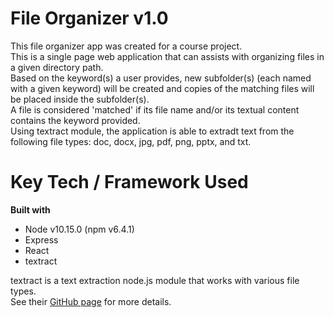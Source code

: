 # File Organizer v1.0

This file organizer app was created for a course project.  
This is a single page web application that can assists with organizing files in a given directory path.  
Based on the keyword(s) a user provides, new subfolder(s) (each named with a given keyword) will be created and copies of the matching files will be placed inside the subfolder(s).  
A file is considered 'matched' if its file name and/or its textual content contains the keyword provided.  
Using textract module, the application is able to extradt text from the following file types: doc, docx, jpg, pdf, png, pptx, and txt.  

# Key Tech / Framework Used
**Built with**
- Node v10.15.0 (npm v6.4.1)
- Express
- React
- textract  

textract is a text extraction node.js module that works with various file types.  
See their [GitHub page](https://github.com/dbashford/textract) for more details.